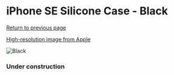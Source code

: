 # iPhone SE Silicone Case - Black

[Return to previous page](/iphone_7)

[High-resolution image from Apple](https://store.storeimages.cdn-apple.com/8756/as-images.apple.com/is/MXYH2?wid=4500&hei=4500&fmt=png)

<div style="width: 384px"><img src="/everysource/MXYH2.png" alt="Black"></div>

### Under construction
